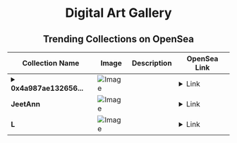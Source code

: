<div align="center">

# Digital Art Gallery

## Trending Collections on OpenSea

| Collection Name                       | Image                                                                                     | Description                       | OpenSea Link                                                                                          |
|---------------------------------------|-------------------------------------------------------------------------------------------|-----------------------------------|--------------------------------------------------------------------------------------------------------|
| **<details><summary>0x4a987ae132656...</summary>0x4a987ae1326561eb8ef29e0fbeba0e263f9bfad8</details>** | ![Image](https://i.seadn.io/s/raw/files/0120dbe70465f91ae019e541cba50a56.jpg?w=500&auto=format?w=200&auto=format) |  | <details><summary>Link</summary>[0x4a987ae1326561eb8ef29e0fbeba0e263f9bfad8](https://opensea.io/collection/0x4a987ae1326561eb8ef29e0fbeba0e263f9bfad8)</details> |
| **JeetAnn** | ![Image](https://i.seadn.io/s/raw/files/3aaf99c3bb29f0e5b3157086f2f86e1f.jpg?w=500&auto=format?w=200&auto=format) |  | <details><summary>Link</summary>[JeetAnn](https://opensea.io/collection/jeetann)</details> |
| **L** | ![Image](https://i.seadn.io/s/raw/files/4c3772837c33c2ae3d7ad397287e2ee5.jpg?w=500&auto=format?w=200&auto=format) |  | <details><summary>Link</summary>[L](https://opensea.io/collection/l-671)</details> |

</div>